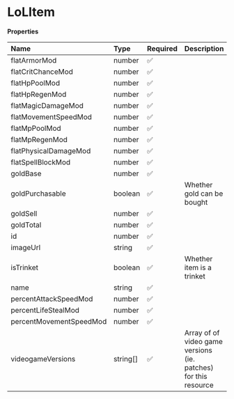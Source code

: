 # LoLItem

**Properties**

| Name                    | Type     | Required | Description                                                     |
| :---------------------- | :------- | :------- | :-------------------------------------------------------------- |
| flatArmorMod            | number   | ✅       |                                                                 |
| flatCritChanceMod       | number   | ✅       |                                                                 |
| flatHpPoolMod           | number   | ✅       |                                                                 |
| flatHpRegenMod          | number   | ✅       |                                                                 |
| flatMagicDamageMod      | number   | ✅       |                                                                 |
| flatMovementSpeedMod    | number   | ✅       |                                                                 |
| flatMpPoolMod           | number   | ✅       |                                                                 |
| flatMpRegenMod          | number   | ✅       |                                                                 |
| flatPhysicalDamageMod   | number   | ✅       |                                                                 |
| flatSpellBlockMod       | number   | ✅       |                                                                 |
| goldBase                | number   | ✅       |                                                                 |
| goldPurchasable         | boolean  | ✅       | Whether gold can be bought                                      |
| goldSell                | number   | ✅       |                                                                 |
| goldTotal               | number   | ✅       |                                                                 |
| id                      | number   | ✅       |                                                                 |
| imageUrl                | string   | ✅       |                                                                 |
| isTrinket               | boolean  | ✅       | Whether item is a trinket                                       |
| name                    | string   | ✅       |                                                                 |
| percentAttackSpeedMod   | number   | ✅       |                                                                 |
| percentLifeStealMod     | number   | ✅       |                                                                 |
| percentMovementSpeedMod | number   | ✅       |                                                                 |
| videogameVersions       | string[] | ✅       | Array of of video game versions (ie. patches) for this resource |

<!-- This file was generated by liblab | https://liblab.com/ -->
